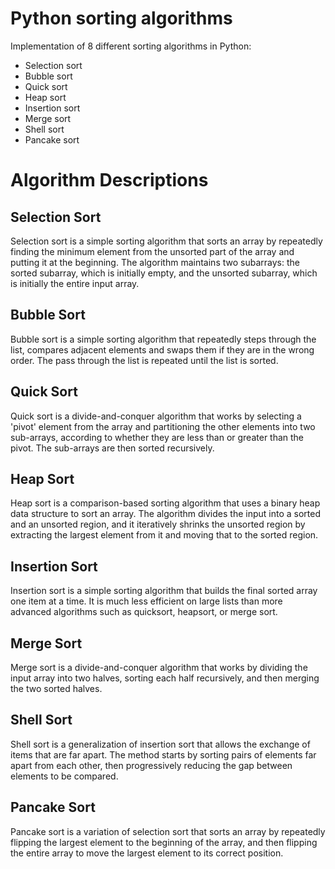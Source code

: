 # Python sorting algorithms
Implementation of 8 different sorting algorithms in Python:
- Selection sort
- Bubble sort
- Quick sort
- Heap sort
- Insertion sort
- Merge sort
- Shell sort
- Pancake sort

# Algorithm Descriptions
## Selection Sort
Selection sort is a simple sorting algorithm that sorts an array by repeatedly finding the minimum element from the unsorted part of the array and putting it at the beginning. The algorithm maintains two subarrays: the sorted subarray, which is initially empty, and the unsorted subarray, which is initially the entire input array.

## Bubble Sort
Bubble sort is a simple sorting algorithm that repeatedly steps through the list, compares adjacent elements and swaps them if they are in the wrong order. The pass through the list is repeated until the list is sorted.

## Quick Sort
Quick sort is a divide-and-conquer algorithm that works by selecting a 'pivot' element from the array and partitioning the other elements into two sub-arrays, according to whether they are less than or greater than the pivot. The sub-arrays are then sorted recursively.

## Heap Sort
Heap sort is a comparison-based sorting algorithm that uses a binary heap data structure to sort an array. The algorithm divides the input into a sorted and an unsorted region, and it iteratively shrinks the unsorted region by extracting the largest element from it and moving that to the sorted region.

## Insertion Sort
Insertion sort is a simple sorting algorithm that builds the final sorted array one item at a time. It is much less efficient on large lists than more advanced algorithms such as quicksort, heapsort, or merge sort.

## Merge Sort
Merge sort is a divide-and-conquer algorithm that works by dividing the input array into two halves, sorting each half recursively, and then merging the two sorted halves.

## Shell Sort
Shell sort is a generalization of insertion sort that allows the exchange of items that are far apart. The method starts by sorting pairs of elements far apart from each other, then progressively reducing the gap between elements to be compared.

## Pancake Sort
Pancake sort is a variation of selection sort that sorts an array by repeatedly flipping the largest element to the beginning of the array, and then flipping the entire array to move the largest element to its correct position.

